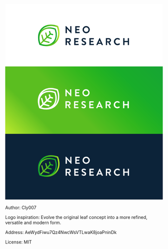 <img src="assets/images/logo/cly-logo/NEO_Research.png">

Author: Cly007

Logo inspiration: Evolve the original leaf concept into a more refined, versatile and modern form. 

Address: AeWydFiwu7Qz4NwcWsVTLwaK8joaPninDk

License: MIT
